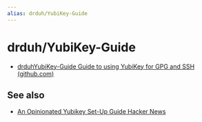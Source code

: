 ```yaml
---
alias: drduh/YubiKey-Guide
---
```

# drduh/YubiKey-Guide

- [drduhYubiKey-Guide Guide to using YubiKey for GPG and SSH (github.com)](https://github.com/drduh/YubiKey-Guide)

## See also

- [An Opinionated Yubikey Set-Up Guide  Hacker News](https://news.ycombinator.com/item?id=37513550)
